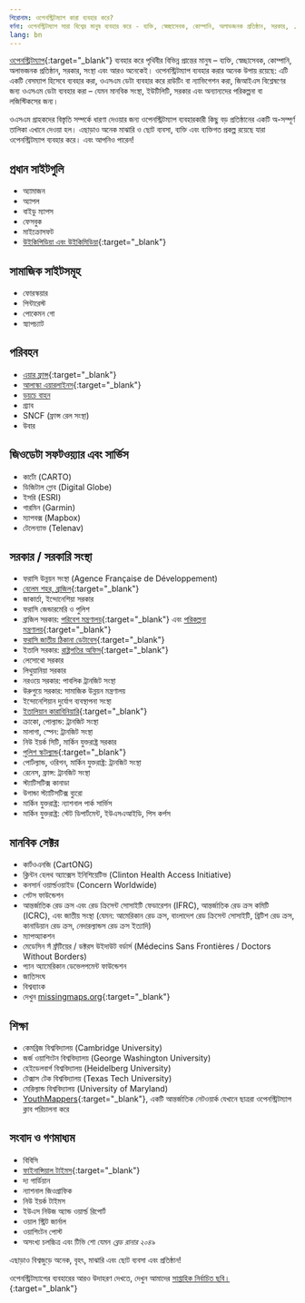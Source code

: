 ```yaml
---
শিরোনাম: ওপেনস্ট্রিটম্যাপ কারা ব্যবহার করে?
বর্ণনা: ওপেনস্ট্রিটম্যাপ সারা বিশ্বের মানুষ ব্যবহার করে - ব্যক্তি, স্বেচ্ছাসেবক, কোম্পানি, অলাভজনক প্রতিষ্ঠান, সরকার, ...
lang: bn
---
```


[ওপেনস্ট্রিটম্যাপ](https://openstreetmap.org){:target="_blank"} ব্যবহার করে পৃথিবীর বিভিন্ন প্রান্তের মানুষ – ব্যক্তি, স্বেচ্ছাসেবক, কোম্পানি, অলাভজনক প্রতিষ্ঠান, সরকার, সংস্থা এবং আরও অনেকেই। ওপেনস্ট্রিটম্যাপ ব্যবহার করার অনেক উপায় রয়েছে: এটি একটি বেসম্যাপ হিসেবে ব্যবহার করা, ওএসএম ডেটা ব্যবহার করে রাউটিং বা ন্যাভিগেশন করা, জিআইএস বিশ্লেষণের জন্য ওএসএম ডেটা ব্যবহার করা – যেমন মানবিক সংস্থা, ইউটিলিটি, সরকার এবং অন্যান্যদের পরিকল্পনা বা লজিস্টিকসের জন্য।


ওএসএম গ্রাহকদের বিস্তৃতি সম্পর্কে ধারণা দেওয়ার জন্য ওপেনস্ট্রিটম্যাপ ব্যবহারকারী কিছু বড় প্রতিষ্ঠানের একটি অ-সম্পূর্ণ তালিকা এখানে দেওয়া হল। এছাড়াও অনেক মাঝারি ও ছোট ব্যবসা, ব্যক্তি এবং ব্যক্তিগত প্রকল্প রয়েছে যারা ওপেনস্ট্রিটম্যাপ ব্যবহার করে। এবং আপনিও পারেন!
## প্রধান সাইটগুলি

* অ্যামাজন
* অ্যাপল
* বাইডু ম্যাপস
* ফেসবুক
* মাইক্রোসফট
* [উইকিপিডিয়া এবং উইকিমিডিয়া](https://blog.wikimedia.org/2018/06/28/interactive-maps-now-in-your-language/){:target="_blank"}

## সামাজিক সাইটসমূহ

* ফোরস্কয়ার
* পিন্টারেস্ট
* পোকেমন গো
* স্ন্যাপচ্যাট


## পরিবহন

* [এয়ার ফ্রান্স](https://wiki.openstreetmap.org/wiki/File:Air_France_seatback_map_display.jpg){\:target="\_blank"}
* [আলাস্কা এয়ারলাইনস](https://twitter.com/openstreetmapes/status/554009623062388736){\:target="\_blank"}
* [ডয়চে বাহন](https://wiki.openstreetmap.org/wiki/File:OpenStreetMap_in_an_IC2_carriage_(DB){:target="_blank"}.jpg)
* গ্র্যাব
* SNCF (ফ্রান্স রেল সংস্থা)
* উবার

## জিওডেটা সফটওয়্যার এবং সার্ভিস

* কার্টো (CARTO)
* ডিজিটাল গ্লোব (Digital Globe)
* ইসরি (ESRI)
* গারমিন (Garmin)
* ম্যাপবক্স (Mapbox)
* টেলেন্যাভ (Telenav)

## সরকার / সরকারি সংস্থা

* ফরাসি উন্নয়ন সংস্থা (Agence Française de Développement)
* [বেলেম শহর, ব্রাজিল](http://www.kdaberlinda.pa.gov.br/mapa_app/){\:target="\_blank"}
* জাকার্তা, ইন্দোনেশিয়া সরকার
* ফরাসি জেন্ডারমেরি ও পুলিশ
* ব্রাজিল সরকার: [পরিবেশ মন্ত্রণালয়](https://www.ibama.gov.br/siema/){\:target="\_blank"} এবং [পরিকল্পনা মন্ত্রণালয়](http://www.visualizador.inde.gov.br){\:target="\_blank"}
* [ফরাসি জাতীয় ঠিকানা ডেটাবেস](https://adresse.data.gouv.fr){\:target="\_blank"}
* ইতালি সরকার: [রাষ্ট্রপতির অফিস](http://www.governo.it/mappa-del-presidente){\:target="\_blank"}
* লেসোথো সরকার
* লিথুয়ানিয়া সরকার
* নরওয়ে সরকার: পাবলিক ট্রানজিট সংস্থা
* উরুগুয়ে সরকার: সামাজিক উন্নয়ন মন্ত্রণালয়
* ইন্দোনেশিয়ান দুর্যোগ ব্যবস্থাপনা সংস্থা
* [ইতালিয়ান কারাবিনিয়ারি](http://www.carabinieri.it/cittadino/informazioni/dove-siamo){\:target="\_blank"}
* ক্রাকো, পোল্যান্ড: ট্রানজিট সংস্থা
* মালাগা, স্পেন: ট্রানজিট সংস্থা
* নিউ ইয়র্ক সিটি, মার্কিন যুক্তরাষ্ট্র সরকার
* [পুলিশ স্কটল্যান্ড](http://www.scotland.police.uk/your-community/edinburgh/){\:target="\_blank"}
* পোর্টল্যান্ড, ওরিগন, মার্কিন যুক্তরাষ্ট্র: ট্রানজিট সংস্থা
* রেনেস, ফ্রান্স: ট্রানজিট সংস্থা
* স্ট্যাটিসটিক্স কানাডা
* উগান্ডা স্ট্যাটিসটিক্স ব্যুরো
* মার্কিন যুক্তরাষ্ট্র: ন্যাশনাল পার্ক সার্ভিস
* মার্কিন যুক্তরাষ্ট্র: স্টেট ডিপার্টমেন্ট, ইউএসএআইডি, পিস কর্পস

## মানবিক সেক্টর

* কার্টওএনজি (CartONG)
* ক্লিন্টন হেলথ অ্যাক্সেস ইনিশিয়েটিভ (Clinton Health Access Initiative)
* কনসার্ন ওয়ার্ল্ডওয়াইড (Concern Worldwide)
* গেটস ফাউন্ডেশন 
* আন্তর্জাতিক রেড ক্রস এবং রেড ক্রিসেন্ট সোসাইটি ফেডারেশন (IFRC), আন্তর্জাতিক রেড ক্রস কমিটি (ICRC), এবং জাতীয় সংস্থা (যেমন: আমেরিকান রেড ক্রস, বাংলাদেশ রেড ক্রিসেন্ট সোসাইটি, ব্রিটিশ রেড ক্রস, কানাডিয়ান রেড ক্রস, নেদারল্যান্ডস রেড ক্রস ইত্যাদি)
* ম্যাপঅ্যাকশন
* মেডেসিন সঁ ফ্রঁটিয়ের / ডক্টরস উইদাউট বর্ডার্স (Médecins Sans Frontières / Doctors Without Borders)
* প্যান অ্যামেরিকান ডেভেলপমেন্ট ফাউন্ডেশন
* জাতিসংঘ
* বিশ্বব্যাংক
* দেখুন [missingmaps.org](https://www.missingmaps.org){\:target="\_blank"}

## শিক্ষা

* কেমব্রিজ বিশ্ববিদ্যালয় (Cambridge University)
* জর্জ ওয়াশিংটন বিশ্ববিদ্যালয় (George Washington University)
* হেইডেলবার্গ বিশ্ববিদ্যালয় (Heidelberg University)
* টেক্সাস টেক বিশ্ববিদ্যালয় (Texas Tech University)
* মেরিল্যান্ড বিশ্ববিদ্যালয় (University of Maryland)
* [YouthMappers](https://www.youthmappers.org){\:target="\_blank"}, একটি আন্তর্জাতিক নেটওয়ার্ক যেখানে ছাত্ররা ওপেনস্ট্রিটম্যাপ ক্লাব পরিচালনা করে


## সংবাদ ও গণমাধ্যম

* বিবিসি
* [ফাইনান্সিয়াল টাইমস](https://www.reddit.com/r/dataisbeautiful/comments/9j285h/im_steve_bernard_interactive_design_editor_at_the/e6o3kyz/){:target="_blank"}
* দ্য গার্ডিয়ান
* ন্যাশনাল জিওগ্রাফিক
* নিউ ইয়র্ক টাইমস
* ইউএস নিউজ অ্যান্ড ওয়ার্ল্ড রিপোর্ট
* ওয়াল স্ট্রিট জার্নাল
* ওয়াশিংটন পোস্ট
* অসংখ্য চলচ্চিত্র এবং টিভি শো যেমন *ব্লেড রানার ২০৪৯*

এছাড়াও বিশ্বজুড়ে অনেক, বৃহৎ, মাঝারি এবং ছোট ব্যবসা এবং প্রতিষ্ঠান!

ওপেনস্ট্রিটম্যাপের ব্যবহারের আরও উদাহরণ দেখতে, দেখুন আমাদের [সাপ্তাহিক নির্বাচিত ছবি।](https://wiki.openstreetmap.org/wiki/Featured_images){:target="_blank"}
